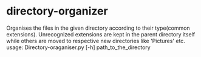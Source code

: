 # directory-organizer
Organises the files in the given directory according to their type(common extensions). Unrecognized extensions are kept in the parent directory itself while others are moved to respective new directories like 'Pictures' etc.  usage: Directory-oraganiser.py [-h] path_to_the_directory
